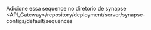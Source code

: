 Adicione essa sequence no diretorio de synapse 
<API_Gateway>/repository/deployment/server/synapse-configs/default/sequences

<sequence xmlns="http://ws.apache.org/ns/synapse" name="WSO2AM--Ext--In">
    <class name="com.wso2.apimanager.extension.TransactionIdGenarator"></class>
    <header expression="get-property('TransactionID')" name="TRANSACTION_ID" scope="transport"/>
</sequence>

